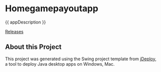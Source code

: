 # Homegamepayoutapp

{{ appDescription }}

[Releases](https://github.com/aidanalr/homegamepayoutapp/releases)

## About this Project

This project was generated using the Swing project template from [jDeploy](https://www.jdeploy.com), a tool to deploy Java desktop apps on Windows, Mac.